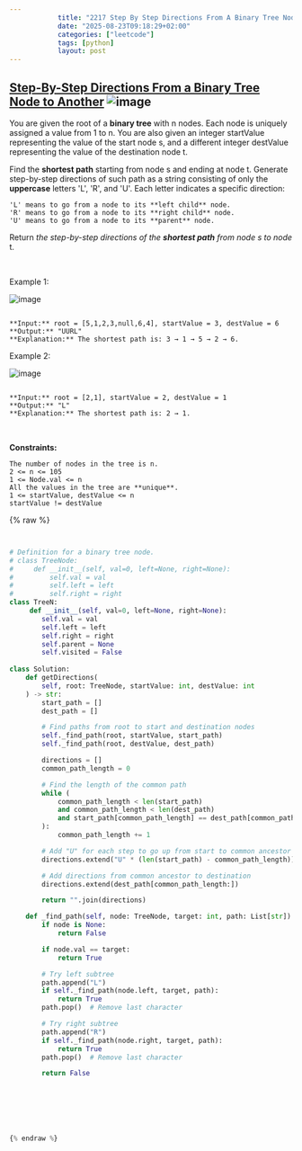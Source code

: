 ```yaml
---
            title: "2217 Step By Step Directions From A Binary Tree Node To Another"
            date: "2025-08-23T09:18:29+02:00"
            categories: ["leetcode"]
            tags: [python]
            layout: post
---
```

            
## [Step-By-Step Directions From a Binary Tree Node to Another](https://leetcode.com/problems/step-by-step-directions-from-a-binary-tree-node-to-another) ![image](https://img.shields.io/badge/Difficulty-Medium-orange)

You are given the root of a **binary tree** with n nodes. Each node is uniquely assigned a value from 1 to n. You are also given an integer startValue representing the value of the start node s, and a different integer destValue representing the value of the destination node t.

Find the **shortest path** starting from node s and ending at node t. Generate step-by-step directions of such path as a string consisting of only the **uppercase** letters 'L', 'R', and 'U'. Each letter indicates a specific direction:

	'L' means to go from a node to its **left child** node.
	'R' means to go from a node to its **right child** node.
	'U' means to go from a node to its **parent** node.

Return *the step-by-step directions of the **shortest path** from node *s* to node* t.

 

Example 1:

![image](https://assets.leetcode.com/uploads/2021/11/15/eg1.png)
```

**Input:** root = [5,1,2,3,null,6,4], startValue = 3, destValue = 6
**Output:** "UURL"
**Explanation:** The shortest path is: 3 → 1 → 5 → 2 → 6.

```

Example 2:

![image](https://assets.leetcode.com/uploads/2021/11/15/eg2.png)
```

**Input:** root = [2,1], startValue = 2, destValue = 1
**Output:** "L"
**Explanation:** The shortest path is: 2 → 1.

```

 

**Constraints:**

	The number of nodes in the tree is n.
	2 <= n <= 105
	1 <= Node.val <= n
	All the values in the tree are **unique**.
	1 <= startValue, destValue <= n
	startValue != destValue

{% raw %}


```python


# Definition for a binary tree node.
# class TreeNode:
#     def __init__(self, val=0, left=None, right=None):
#         self.val = val
#         self.left = left
#         self.right = right
class TreeN:
     def __init__(self, val=0, left=None, right=None):
        self.val = val
        self.left = left
        self.right = right
        self.parent = None
        self.visited = False
        
class Solution:
    def getDirections(
        self, root: TreeNode, startValue: int, destValue: int
    ) -> str:
        start_path = []
        dest_path = []

        # Find paths from root to start and destination nodes
        self._find_path(root, startValue, start_path)
        self._find_path(root, destValue, dest_path)

        directions = []
        common_path_length = 0

        # Find the length of the common path
        while (
            common_path_length < len(start_path)
            and common_path_length < len(dest_path)
            and start_path[common_path_length] == dest_path[common_path_length]
        ):
            common_path_length += 1

        # Add "U" for each step to go up from start to common ancestor
        directions.extend("U" * (len(start_path) - common_path_length))

        # Add directions from common ancestor to destination
        directions.extend(dest_path[common_path_length:])

        return "".join(directions)

    def _find_path(self, node: TreeNode, target: int, path: List[str]) -> bool:
        if node is None:
            return False

        if node.val == target:
            return True

        # Try left subtree
        path.append("L")
        if self._find_path(node.left, target, path):
            return True
        path.pop()  # Remove last character

        # Try right subtree
        path.append("R")
        if self._find_path(node.right, target, path):
            return True
        path.pop()  # Remove last character

        return False

        

        
        


{% endraw %}
```

